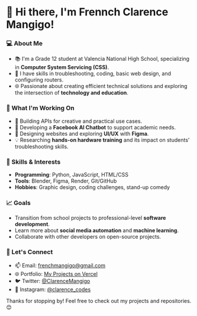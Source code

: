 # 👋 Hi there, I'm Frennch Clarence Mangigo!

### 💻 About Me
- 📚 I'm a Grade 12 student at Valencia National High School, specializing in **Computer System Servicing (CSS)**.
- 🔧 I have skills in troubleshooting, coding, basic web design, and configuring routers.
- 🌐 Passionate about creating efficient technical solutions and exploring the intersection of **technology and education**.

### 🎯 What I'm Working On
- 🚀 Building APIs for creative and practical use cases.
- 🤖 Developing a **Facebook AI Chatbot** to support academic needs.
- 🎨 Designing websites and exploring **UI/UX** with **Figma**.
- 💡 Researching **hands-on hardware training** and its impact on students' troubleshooting skills.

### 🌟 Skills & Interests
- **Programming**: Python, JavaScript, HTML/CSS
- **Tools**: Blender, Figma, Render, Git/GitHub
- **Hobbies**: Graphic design, coding challenges, stand-up comedy

### 📈 Goals
- Transition from school projects to professional-level **software development**.
- Learn more about **social media automation** and **machine learning**.
- Collaborate with other developers on open-source projects.

### 🔗 Let's Connect
- 📫 Email: frenchmangigo@gmail.com
- 🌐 Portfolio: [My Projects on Vercel](https://portfolio-new-atu.pages.dev)
- 🐦 Twitter: [@ClarenceMangigo](https://twitter.com/FrenchClarence4)
- 📸 Instagram: [@clarence_codes](https://instagram.com/frenchmangigo)

Thanks for stopping by! Feel free to check out my projects and repositories. 😊
